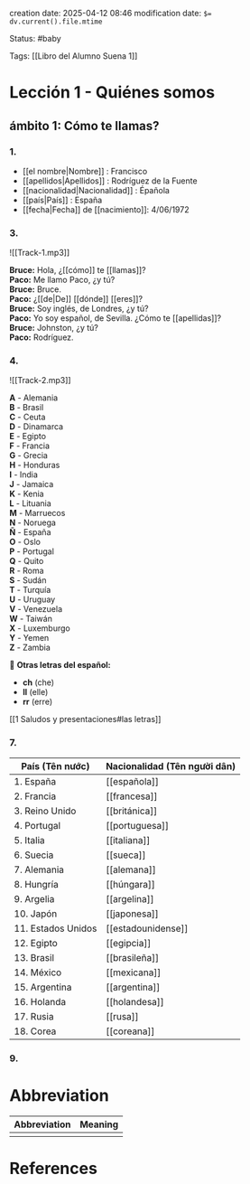 creation date: 2025-04-12 08:46
modification date: `$= dv.current().file.mtime`

Status: #baby 

Tags: [[Libro del Alumno Suena 1]]

# Lección 1 - Quiénes somos

##  ámbito 1: Cómo te llamas?

### 1.

- [[el nombre|Nombre]] : Francisco
- [[apellidos|Apellidos]] : Rodríguez de la Fuente
- [[nacionalidad|Nacionalidad]] : Épañola
- [[país|País]] : España
- [[fecha|Fecha]]  de [[nacimiento]]: 4/06/1972

### 3.

![[Track-1.mp3]]

**Bruce:** Hola, ¿[[cómo]] te [[llamas]]?  
**Paco:** Me llamo Paco, ¿y tú?  
**Bruce:** Bruce.  
**Paco:** ¿[[de|De]]  [[dónde]] [[eres]]?  
**Bruce:** Soy inglés, de Londres, ¿y tú?  
**Paco:** Yo soy español, de Sevilla. ¿Cómo te [[apellidas]]?  
**Bruce:** Johnston, ¿y tú?  
**Paco:** Rodríguez.

### 4.

![[Track-2.mp3]]

**A** - Alemania  
**B** - Brasil  
**C** - Ceuta  
**D** - Dinamarca  
**E** - Egipto  
**F** - Francia  
**G** - Grecia  
**H** - Honduras  
**I** - India  
**J** - Jamaica  
**K** - Kenia  
**L** - Lituania  
**M** - Marruecos  
**N** - Noruega  
**Ñ** - España  
**O** - Oslo  
**P** - Portugal  
**Q** - Quito  
**R** - Roma  
**S** - Sudán  
**T** - Turquía  
**U** - Uruguay  
**V** - Venezuela  
**W** - Taiwán  
**X** - Luxemburgo  
**Y** - Yemen  
**Z** - Zambia

📝 **Otras letras del español:**

- **ch** (che)
- **ll** (elle)
- **rr** (erre)

[[1 Saludos y presentaciones#las letras]]

### 7.

| **País (Tên nước)** | **Nacionalidad (Tên người dân)** |
| ------------------- | -------------------------------- |
| 1. España           | [[española]]                     |
| 2. Francia          | [[francesa]]                     |
| 3. Reino Unido      | [[británica]]                    |
| 4. Portugal         | [[portuguesa]]                   |
| 5. Italia           | [[italiana]]                     |
| 6. Suecia           | [[sueca]]                        |
| 7. Alemania         | [[alemana]]                      |
| 8. Hungría          | [[húngara]]                      |
| 9. Argelia          | [[argelina]]                     |
| 10. Japón           | [[japonesa]]                     |
| 11. Estados Unidos  | [[estadounidense]]               |
| 12. Egipto          | [[egipcia]]                      |
| 13. Brasil          | [[brasileña]]                    |
| 14. México          | [[mexicana]]                     |
| 15. Argentina       | [[argentina]]                    |
| 16. Holanda         | [[holandesa]]                    |
| 17. Rusia           | [[rusa]]                         |
| 18. Corea           | [[coreana]]                      |

### 9.





# Abbreviation

| Abbreviation | Meaning |
| ------------ | ------- |
|              |         |


# References